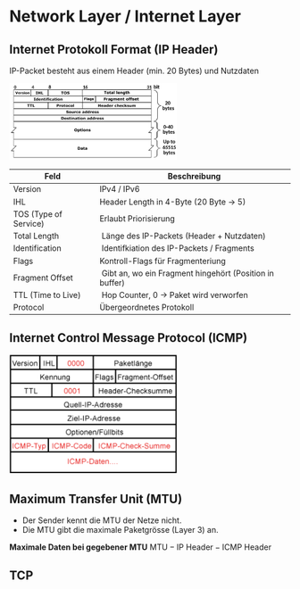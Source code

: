 # Network Layer / Internet Layer

## Internet Protokoll Format (IP Header)

IP-Packet besteht aus einem Header (min. 20 Bytes) und Nutzdaten

<img src="media/ip_header.png" width="300">

| Feld | Beschreibung |
|-|-|
| Version | IPv4 / IPv6 |
| IHL | Header Length in 4-Byte (20 Byte -> 5) |
| TOS (Type of Service) | Erlaubt Priorisierung|
| Total Length | Länge des IP-Packets (Header + Nutzdaten) |
| Identification | Identifkiation des IP-Packets / Fragments |
| Flags | Kontroll-Flags für Fragmenteriung |
| Fragment Offset | Gibt an, wo ein Fragment hingehört (Position in buffer) |
| TTL (Time to Live) | Hop Counter, 0 -> Paket wird verworfen |
| Protocol | Übergeordnetes Protokoll |

## Internet Control Message Protocol (ICMP)

<img src="media/icmp_header.gif" width="300">

## Maximum Transfer Unit (MTU)

- Der Sender kennt die MTU der Netze nicht.
- Die MTU gibt die maximale Paketgrösse (Layer 3) an.

**Maximale Daten bei gegebener MTU** $\text{MTU} - \text{IP Header} - \text{ICMP Header}$
## TCP

